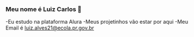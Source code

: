 ### Meu nome é Luiz Carlos 🥇
-Eu estudo na plataforma Alura
-Meus projetinhos vão estar por aqui
-Meu Email é luiz.alves21@ecola.pr.gov.br
